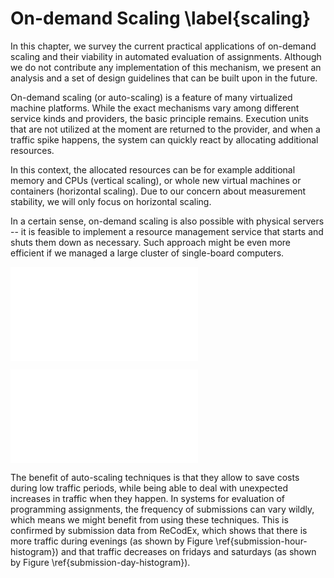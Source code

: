 # On-demand Scaling \label{scaling}

In this chapter, we survey the current practical applications of on-demand 
scaling and their viability in automated evaluation of assignments. Although we 
do not contribute any implementation of this mechanism, we present an analysis 
and a set of design guidelines that can be built upon in the future. 

On-demand scaling (or auto-scaling) is a feature of many virtualized machine 
platforms. While the exact mechanisms vary among different service kinds and 
providers, the basic principle remains. Execution units that are not utilized at 
the moment are returned to the provider, and when a traffic spike happens, the 
system can quickly react by allocating additional resources.

In this context, the allocated resources can be for example additional memory 
and CPUs (vertical scaling), or whole new virtual machines or containers 
(horizontal scaling). Due to our concern about measurement stability, we will 
only focus on horizontal scaling.

In a certain sense, on-demand scaling is also possible with physical servers -- 
it is feasible to implement a resource management service that starts and shuts 
them down as necessary. Such approach might be even more efficient if we managed 
a large cluster of single-board computers.

![Number of submissions in ReCodEx, divided by hour of submission 
\label{submission-hour-histogram}](img/scaling/submission-hour-histogram.tex)

![Number of submissions in ReCodEx, divided by the day of week 
\label{submission-day-histogram}](img/scaling/submission-day-histogram.tex)

The benefit of auto-scaling techniques is that they allow to save costs during 
low traffic periods, while being able to deal with unexpected increases in 
traffic when they happen. In systems for evaluation of programming assignments, 
the frequency of submissions can vary wildly, which means we might benefit from 
using these techniques. This is confirmed by submission data from ReCodEx, which 
shows that there is more traffic during evenings (as shown by Figure 
\ref{submission-hour-histogram}) and that traffic decreases on fridays and 
saturdays (as shown by Figure \ref{submission-day-histogram}).
